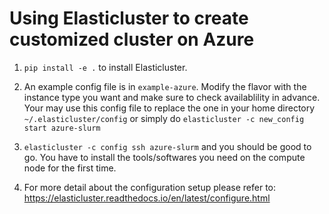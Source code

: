 # Using Elasticluster to create customized cluster on Azure

1. `pip install -e .` to install Elasticluster.

2. An example config file is in `example-azure`. Modify the flavor with the instance type you want and make sure to check availablility in advance. Your may use this config file to replace the one in your home directory `~/.elasticluster/config` or simply do `elasticluster -c new_config start azure-slurm`

3. `elasticluster -c config ssh azure-slurm` and you should be good to go. You have to install the tools/softwares you need on the compute node for the first time.

4. For more detail about the configuration setup please refer to: https://elasticluster.readthedocs.io/en/latest/configure.html
